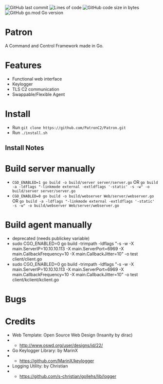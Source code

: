 ![GitHub last commit](https://img.shields.io/github/last-commit/PatronC2/Patron?style=flat&logo=github)
![Lines of code](https://img.shields.io/tokei/lines/github/PatronC2/Patron?style=flat&logo=github)
![GitHub code size in bytes](https://img.shields.io/github/languages/code-size/PatronC2/Patron?style=flat&logo=github)
![GitHub go.mod Go version](https://img.shields.io/github/go-mod/go-version/PatronC2/Patron?style=flat&logo=go)

# Patron

A Command and Control Framework made in Go.


# Features

* Functional web interface
* Keylogger
* TLS C2 communication
* Swappable/Flexible Agent


# Install

* Run `git clone https://github.com/PatronC2/Patron.git`
* Run `./install.sh`


## Install Notes


# Build server manually

* `CGO_ENABLED=1 go build -o build/server server/server.go`  OR `go build -a -ldflags "-linkmode external -extldflags '-static' -s -w" -o build/server server/server.go `
* `CGO_ENABLED=0 go build -o build/webserver Web/server/webserver.go` OR `go build -a -ldflags "-linkmode external -extldflags '-static' -s -w" -o build/webserver Web/server/webserver.go`

# Build agent manually 
* deprecated (needs publickey variable)
* sudo CGO_ENABLED=0 go build -trimpath -ldflags "-s -w -X main.ServerIP=10.10.10.113 -X main.ServerPort=6969 -X main.CallbackFrequency=10 -X main.CallbackJitter=10" -o test client/client.go
* sudo CGO_ENABLED=0 go build -trimpath -ldflags "-s -w -X main.ServerIP=10.10.10.113 -X main.ServerPort=6969 -X main.CallbackFrequency=10 -X main.CallbackJitter=10" -o test client/kclient/kclient.go

# Bugs


# Credits

* Web Template: Open Source Web Design (Insanity by dirac)
* * http://www.oswd.org/user/designs/id/22/
* Go Keylogger Library:  by MarinX
* * https://github.com/MarinX/keylogger
* Logging Utility: by Christian
* * https://github.com/s-christian/gollehs/lib/logger

